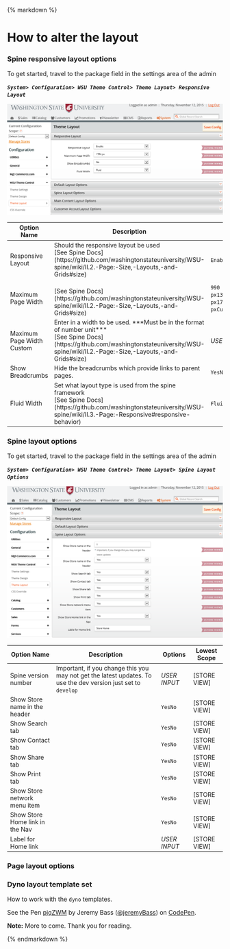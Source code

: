 {% markdown %}
# How to alter the layout

### Spine responsive layout options
To get started, travel to the package field in the settings area of the admin

***`System> Configuration> WSU Theme Control> Theme Layout> Responsive Layout`***


![set responsive settings](site/images/layout-responsive.png)


<table>
	<thead>
		<tr><th>Option Name</th><th>Description</th><th>Options</th><th>Lowest Scope</th></tr>
	</thead>
	<tbody>
		<tr>
			<td>Responsive Layout</td>
			<td>Should the responsive layout be used <br/>[See Spine Docs](https://github.com/washingtonstateuniversity/WSU-spine/wiki/II.2.-Page:-Size,-Layouts,-and-Grids#size)</td>
			<td><code>Enable</code><code>Disable</code></td>
			<td>[STORE VIEW]</td>
		</tr>
		<tr>
			<td>Maximum Page Width </td>
			<td><br/>[See Spine Docs](https://github.com/washingtonstateuniversity/WSU-spine/wiki/II.2.-Page:-Size,-Layouts,-and-Grids#size)</td>
			<td><code>990 px</code><code>1188 px</code><code>1386 px</code><code>1584 px</code><code>1782 px</code><code>1980 px</code><code>Custom width</code></td>
			<td>[STORE VIEW]</td>
		</tr>
		<tr>
			<td>Maximum Page Width Custom</td>
			<td>Enter in a width to be used.  ***Must be in the format of number unit*** <br/>[See Spine Docs](https://github.com/washingtonstateuniversity/WSU-spine/wiki/II.2.-Page:-Size,-Layouts,-and-Grids#size)</td>
			<td><em>USER INPUT</em></td>
			<td>[STORE VIEW]</td>
		</tr>
		<tr>
			<td>Show Breadcrumbs</td>
			<td>Hide the breadcrumbs which provide links to parent pages.</td>
			<td><code>Yes</code><code>No</code></td>
			<td>[STORE VIEW]</td>
		</tr>
		<tr>
			<td>Fluid Width </td>
			<td>Set what layout type is used from the spine framework <br/>[See Spine Docs](https://github.com/washingtonstateuniversity/WSU-spine/wiki/II.3.-Page:-Responsive#responsive-behavior)</td>
			<td><code>Fluid</code><code>Fixed</code><code>Hybrid</code></td>
			<td>[STORE VIEW]</td>
		</tr>
	</tbody>
</table>



### Spine layout options
To get started, travel to the package field in the settings area of the admin

***`System> Configuration> WSU Theme Control> Theme Layout> Spine Layout Options`***

![set responsive settings](site/images/layout-spine-options.png)


<table>
	<thead>
		<tr><th>Option Name</th><th>Description</th><th>Options</th><th>Lowest Scope</th></tr>
	</thead>
	<tbody>
		<tr>
			<td>Spine version number</td>
			<td>Important, if you change this you may not get the latest updates.  To use the dev version just set to <code>develop</code></td>
			<td><em>USER INPUT</em></td>
			<td>[STORE VIEW]</td>
		</tr>
		<tr>
			<td>Show Store name in the header</td>
			<td></td>
			<td><code>Yes</code><code>No</code></td>
			<td>[STORE VIEW]</td>
		</tr>
		<tr>
			<td>Show Search tab</td>
			<td></td>
			<td><code>Yes</code><code>No</code></td>
			<td>[STORE VIEW]</td>
		</tr>
		<tr>
			<td>Show Contact tab</td>
			<td></td>
			<td><code>Yes</code><code>No</code></td>
			<td>[STORE VIEW]</td>
		</tr>
		<tr>
			<td>Show Share tab</td>
			<td></td>
			<td><code>Yes</code><code>No</code></td>
			<td>[STORE VIEW]</td>
		</tr>
		<tr>
			<td>Show Print tab</td>
			<td></td>
			<td><code>Yes</code><code>No</code></td>
			<td>[STORE VIEW]</td>
		</tr>
		<tr>
			<td>Show Store network menu item </td>
			<td></td>
			<td><code>Yes</code><code>No</code></td>
			<td>[STORE VIEW]</td>
		</tr>
		<tr>
			<td>Show Store Home link in the Nav </td>
			<td></td>
			<td><code>Yes</code><code>No</code></td>
			<td>[STORE VIEW]</td>
		</tr>
		<tr>
			<td>Label for Home link </td>
			<td></td>
			<td><em>USER INPUT</em></td>
			<td>[STORE VIEW]</td>
		</tr>
	</tbody>
</table>




### Page layout options
### Dyno layout template set

How to work with the `dyno` templates.

<p data-height="268" data-theme-id="0" data-slug-hash="pjqZWM" data-default-tab="result" data-user="jeremyBass" class='codepen'>See the Pen <a href='http://codepen.io/jeremyBass/pen/pjqZWM/'>pjqZWM</a> by Jeremy Bass (<a href='http://codepen.io/jeremyBass'>@jeremyBass</a>) on <a href='http://codepen.io'>CodePen</a>.</p> <script async src="//assets.codepen.io/assets/embed/ei.js"></script>



**Note:** More to come. Thank you for reading.
	
{% endmarkdown %}
